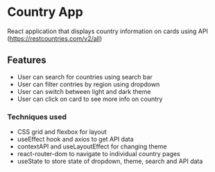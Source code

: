# Country App

React application that displays country information on cards using API (https://restcountries.com/v2/all)

## Features
- User can search for countries using search bar
- User can filter contries by region using dropdown
- User can switch between light and dark theme
- User can click on card to see more info on country

### Techniques used
- CSS grid and flexbox for layout
- useEffect hook and axios to get API data
- contextAPI and useLayoutEffect for changing theme
- react-router-dom to navigate to individual country pages
- useState to store state of dropdown, theme, search and API data
